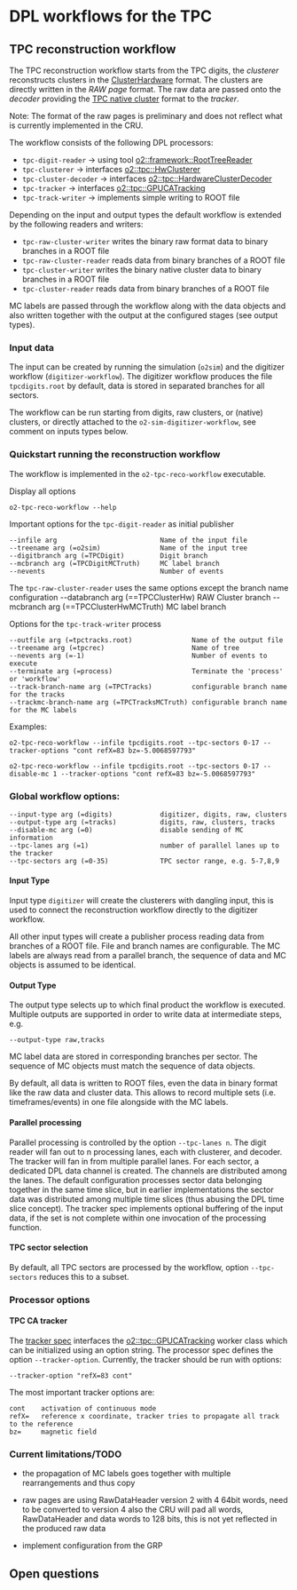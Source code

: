 <!-- doxy
\page refTPCworkflow TPC workflow
/doxy -->

# DPL workflows for the TPC

## TPC reconstruction workflow
The TPC reconstruction workflow starts from the TPC digits, the *clusterer* reconstructs clusters in the
[ClusterHardware](../../../DataFormats/Detectors/TPC/include/DataFormatsTPC/ClusterHardware.h) format.
The clusters are directly written in the  *RAW page* format. The raw data are passed onto the *decoder*
providing the [TPC native cluster](../../../DataFormats/Detectors/TPC/include/DataFormatsTPC/ClusterNative.h)
format to the *tracker*.

Note: The format of the raw pages is preliminary and does not reflect what is currently implemented in the CRU.

The workflow consists of the following DPL processors:

* `tpc-digit-reader` -> using tool [o2::framework::RootTreeReader](../../../Framework/Utils/include/Utils/RootTreeReader.h)
* `tpc-clusterer` -> interfaces [o2::tpc::HwClusterer](../reconstruction/include/TPCReconstruction/HwClusterer.h)
* `tpc-cluster-decoder` -> interfaces [o2::tpc::HardwareClusterDecoder](../reconstruction/include/TPCReconstruction/HardwareClusterDecoder.h)
* `tpc-tracker`	-> interfaces [o2::tpc::GPUCATracking](../reconstruction/include/TPCReconstruction/GPUCATracking.h)
* `tpc-track-writer` -> implements simple writing to ROOT file

Depending on the input and output types the default workflow is extended by the following readers and writers:
* `tpc-raw-cluster-writer` writes the binary raw format data to binary branches in a ROOT file
* `tpc-raw-cluster-reader` reads data from binary branches of a ROOT file
* `tpc-cluster-writer` writes the binary native cluster data to binary branches in a ROOT file
* `tpc-cluster-reader` reads data from binary branches of a ROOT file

MC labels are passed through the workflow along with the data objects and also written together with the
output at the configured stages (see output types).

### Input data
The input can be created by running the simulation (`o2sim`) and the digitizer workflow (`digitizer-workflow`).
The digitizer workflow produces the file `tpcdigits.root` by default, data is stored in separated branches for
all sectors.

The workflow can be run starting from digits, raw clusters, or (native) clusters, or directly attached to the
`o2-sim-digitizer-workflow`, see comment on inputs types below.

### Quickstart running the reconstruction workflow
The workflow is implemented in the `o2-tpc-reco-workflow` executable.

Display all options
```
o2-tpc-reco-workflow --help
```

Important options for the `tpc-digit-reader` as initial publisher
```
--infile arg                          Name of the input file
--treename arg (=o2sim)               Name of the input tree
--digitbranch arg (=TPCDigit)         Digit branch
--mcbranch arg (=TPCDigitMCTruth)     MC label branch
--nevents                             Number of events
```

The `tpc-raw-cluster-reader` uses the same options except the branch name configuration
--databranch arg (==TPCClusterHw)       RAW Cluster branch
--mcbranch arg (==TPCClusterHwMCTruth)  MC label branch

Options for the `tpc-track-writer` process
```
--outfile arg (=tpctracks.root)               Name of the output file
--treename arg (=tpcrec)                      Name of tree
--nevents arg (=-1)                           Number of events to execute
--terminate arg (=process)                    Terminate the 'process' or 'workflow'
--track-branch-name arg (=TPCTracks)          configurable branch name for the tracks
--trackmc-branch-name arg (=TPCTracksMCTruth) configurable branch name for the MC labels
```

Examples:
```
o2-tpc-reco-workflow --infile tpcdigits.root --tpc-sectors 0-17 --tracker-options "cont refX=83 bz=-5.0068597793"
```

```
o2-tpc-reco-workflow --infile tpcdigits.root --tpc-sectors 0-17 --disable-mc 1 --tracker-options "cont refX=83 bz=-5.0068597793"
```

### Global workflow options:
```
--input-type arg (=digits)            digitizer, digits, raw, clusters
--output-type arg (=tracks)           digits, raw, clusters, tracks
--disable-mc arg (=0)                 disable sending of MC information
--tpc-lanes arg (=1)                  number of parallel lanes up to the tracker
--tpc-sectors arg (=0-35)             TPC sector range, e.g. 5-7,8,9
```

#### Input Type
Input type `digitizer` will create the clusterers with dangling input, this is used
to connect the reconstruction workflow directly to the digitizer workflow.

All other input types will create a publisher process reading data from branches of
a ROOT file. File and branch names are configurable. The MC labels are always read
from a parallel branch, the sequence of data and MC objects is assumed to be identical.

#### Output Type
The output type selects up to which final product the workflow is executed. Multiple outputs
are supported in order to write data at intermediate steps, e.g.
```
--output-type raw,tracks
```

MC label data are stored in corresponding branches per sector. The sequence of MC objects must match
the sequence of data objects.

By default, all data is written to ROOT files, even the data in binary format like the raw data and cluster
data. This allows to record multiple sets (i.e. timeframes/events) in one file alongside with the MC labels.

#### Parallel processing
Parallel processing is controlled by the option `--tpc-lanes n`. The digit reader will fan out to n processing
lanes, each with clusterer, and decoder. The tracker will fan in from multiple parallel lanes.
For each sector, a dedicated DPL data channel is created. The channels are distributed among the lanes.
The default configuration processes sector data belonging together in the same time slice, but in earlier
implementations the sector data was distributed among multiple time slices (thus abusing the DPL time
slice concept). The tracker spec implements optional buffering of the input data, if the set is not complete
within one invocation of the processing function.

#### TPC sector selection
By default, all TPC sectors are processed by the workflow, option `--tpc-sectors` reduces this to a subset.

### Processor options

#### TPC CA tracker
The [tracker spec](src/CATrackerSpec.cxx) interfaces the [o2::tpc::GPUCATracking](../reconstruction/include/TPCReconstruction/GPUCATracking.h)
worker class which can be initialized using an option string. The processor spec defines the option `--tracker-option`. Currently, the tracker
should be run with options:
```
--tracker-option "refX=83 cont"
```

The most important tracker options are:
```
cont    activation of continuous mode
refX=   reference x coordinate, tracker tries to propagate all track to the reference
bz=     magnetic field
```

### Current limitations/TODO
* the propagation of MC labels goes together with multiple rearrangements and thus copy
* raw pages are using RawDataHeader version 2 with 4 64bit words, need to be converted to version 4
  also the CRU will pad all words, RawDataHeader and data words to 128 bits, this is not yet reflected
  in the produced raw data

* implement configuration from the GRP

## Open questions
